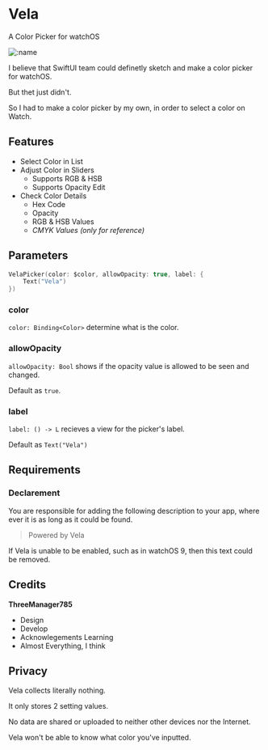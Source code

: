# Vela
A Color Picker for watchOS

![:name](https://counter.seku.su/cmoe?name=Garden785-Vela&theme=r34)

I believe that SwiftUI team could definetly sketch and make a color picker for watchOS.

But thet just didn't.

So I had to make a color picker by my own, in order to select a color on Watch.

## Features
- Select Color in List
- Adjust Color in Sliders
  - Supports RGB & HSB
  - Supports Opacity Edit
- Check Color Details
  - Hex Code
  - Opacity
  - RGB & HSB Values
  - *CMYK Values (only for reference)*
 
## Parameters
```swift
VelaPicker(color: $color, allowOpacity: true, label: {
    Text("Vela")
})
```
### color
`color: Binding<Color>` determine what is the color.

### allowOpacity
`allowOpacity: Bool` shows if the opacity value is allowed to be seen and changed.

Default as `true`.

### label
`label: () -> L` recieves a view for the picker's label.

Default as `Text("Vela")`

## Requirements
### Declarement
You are responsible for adding the following description to your app, where ever it is as long as it could be found.

> Powered by Vela

If Vela is unable to be enabled, such as in watchOS 9, then this text could be removed.


## Credits
**ThreeManager785**
- Design
- Develop
- Acknowlegements Learning
- Almost Everything, I think

## Privacy
Vela collects literally nothing.

It only stores 2 setting values.

No data are shared or uploaded to neither other devices nor the Internet.

Vela won't be able to know what color you've inputted.
